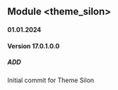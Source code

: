 ## Module <theme_silon>
#### 01.01.2024
#### Version 17.0.1.0.0
##### ADD
Initial commit for Theme Silon
